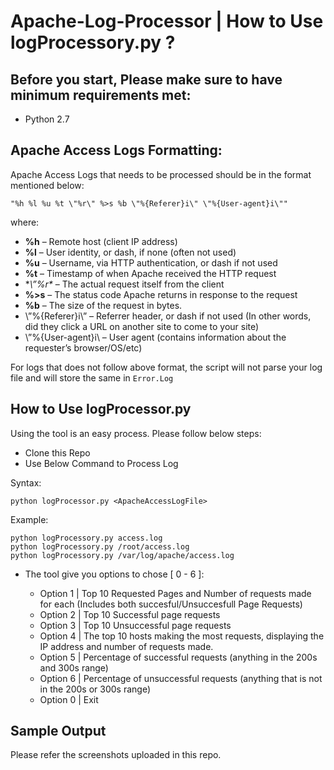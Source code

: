 # Apache-Log-Processor | How to Use logProcessory.py ?

## Before you start, Please make sure to have minimum requirements met:

- Python 2.7

## Apache Access Logs Formatting:

Apache Access Logs that needs to be processed should be in the format mentioned below:

    "%h %l %u %t \"%r\" %>s %b \"%{Referer}i\" \"%{User-agent}i\""

where:
- **%h** – Remote host (client IP address)
- **%l** – User identity, or dash, if none (often not used)
- **%u** – Username, via HTTP authentication, or dash if not used
- **%t** – Timestamp of when Apache received the HTTP request
- **\”%r\** – The actual request itself from the client
- **%>s** – The status code Apache returns in response to the request
- **%b** – The size of the request in bytes.
- \”%{Referer}i\” – Referrer header, or dash if not used  (In other words, did they click a URL on another site to come to your site)
- \”%{User-agent}i\ – User agent (contains information about the requester’s browser/OS/etc)

For logs that does not follow above format, the script will not parse your log file and will store the same in `Error.Log`

## How to Use logProcessor.py
Using the tool is an easy process. Please follow below steps:
- Clone this Repo
- Use Below Command to Process Log

Syntax:

    python logProcessor.py <ApacheAccessLogFile>
    
Example:

    python logProcessory.py access.log
    python logProcessory.py /root/access.log
    python logProcessory.py /var/log/apache/access.log

- The tool give you options to chose [ 0 - 6 ]:

    * Option 1 | Top 10 Requested Pages and Number of requests made for each (Includes both succesful/Unsuccesfull Page Requests)
    * Option 2 | Top 10 Successful page requests
    * Option 3 | Top 10 Unsuccessful page requests
    * Option 4 | The top 10 hosts making the most requests, displaying the IP address and number of requests made.
    * Option 5 | Percentage of successful requests (anything in the 200s and 300s range)
    * Option 6 | Percentage of unsuccessful requests (anything that is not in the 200s or 300s range)
    * Option 0 | Exit

## Sample Output
Please refer the screenshots uploaded in this repo.
